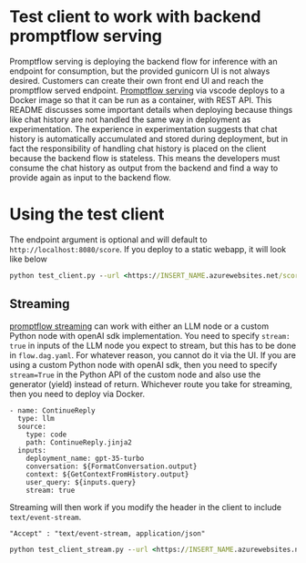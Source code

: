 # Test client to work with backend promptflow serving

Promptflow serving is deploying the backend flow for inference with an endpoint for consumption, but the provided gunicorn UI is not always desired. Customers can create their own front end UI and reach the promptflow served endpoint. [Promptflow serving](https://microsoft.github.io/promptflow/how-to-guides/deploy-a-flow/deploy-using-docker.html) via vscode deploys to a Docker image so that it can be run as a container, with REST API. This README discusses some important details when deploying because things like chat history are not handled the same way in deployment as experimentation. The experience in experimentation suggests that chat history is automatically accumulated and stored during deployment, but in fact the responsibility of handling chat history is placed on the client because the backend flow is stateless. This means the developers must consume the chat history as output from the backend and find a way to provide again as input to the backend flow. 

# Using the test client

The endpoint argument is optional and will default to `http://localhost:8080/score`. If you deploy to a static webapp, it will look like below

```cmd
python test_client.py --url <https://INSERT_NAME.azurewebsites.net/score>
```

## Streaming

[promptflow streaming](https://microsoft.github.io/promptflow/how-to-guides/enable-streaming-mode.html) can work with either an LLM node or a custom Python node with openAI sdk implementation. You need to specify `stream: true` in inputs of the LLM node you expect to stream, but this has to be done in `flow.dag.yaml`. For whatever reason, you cannot do it via the UI. If you are using a custom Python node with openAI sdk, then you need to specify `stream=True` in the Python API of the custom node and also use the generator (yield) instead of return. Whichever route you take for streaming, then you need to deploy via Docker. 

```
- name: ContinueReply
  type: llm
  source:
    type: code
    path: ContinueReply.jinja2
  inputs:
    deployment_name: gpt-35-turbo
    conversation: ${FormatConversation.output}
    context: ${GetContextFromHistory.output}
    user_query: ${inputs.query}
    stream: true
```

Streaming will then work if you modify the header in the client to include `text/event-stream`. 
```
"Accept" : "text/event-stream, application/json"
```

```cmd
python test_client_stream.py --url <https://INSERT_NAME.azurewebsites.net/score>
```